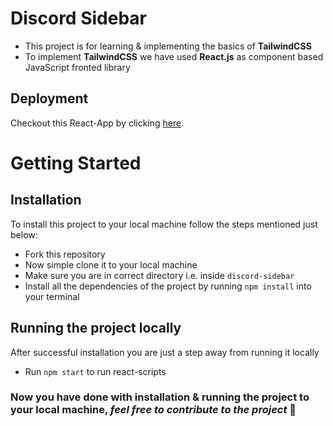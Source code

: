 # Discord Sidebar
- This project is for learning & implementing the basics of **TailwindCSS**
- To implement **TailwindCSS** we have used **React.js** as component based JavaScript fronted library

## Deployment
Checkout this React-App by clicking [here](https://discord-sidebar-nine.vercel.app).

# Getting Started
## Installation
To install this project to your local machine follow the steps mentioned just below:

- Fork this repository
- Now simple clone it to your local machine
- Make sure you are in correct directory i.e. inside `discord-sidebar`
- Install all the dependencies of the project by running `npm install` into your terminal

## Running the project locally
After successful installation you are just a step away from running it locally

- Run `npm start` to run react-scripts

### Now you have done with installation & running the project to your local machine, *feel free to contribute to the project* 🤗